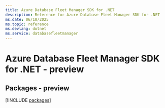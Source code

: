 ```yaml
---
title: Azure Database Fleet Manager SDK for .NET
description: Reference for Azure Database Fleet Manager SDK for .NET
ms.date: 06/10/2025
ms.topic: reference
ms.devlang: dotnet
ms.service: databasefleetmanager
---
```

# Azure Database Fleet Manager SDK for .NET - preview
## Packages - preview
[!INCLUDE [packages](database-fleet-manager-index.md)]